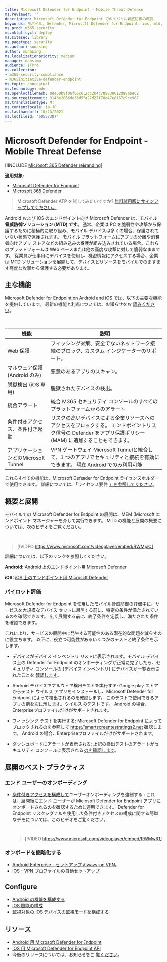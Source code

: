 ```yaml
---
title: Microsoft Defender for Endpoint - Mobile Threat Defense
ms.reviewer: ''
description: Microsoft Defender for Endpoint でのモバイル脅威防御の概要
keywords: モバイル, Defender, Microsoft Defender for Endpoint, ios, mtd, android, security
ms.prod: m365-security
ms.mktglfcycl: deploy
ms.sitesec: library
ms.pagetype: security
ms.author: sunasing
author: sunasing
ms.localizationpriority: medium
manager: dansimp
audience: ITPro
ms.collection:
- m365-security-compliance
- m365initiative-defender-endpoint
ms.topic: conceptual
ms.technology: mde
ms.openlocfilehash: 8de50b9f06f05c012cc2b4c789838612d98abe62
ms.sourcegitcommit: 3140e2866de36d57a27d27f70d47e8167c9cc907
ms.translationtype: MT
ms.contentlocale: ja-JP
ms.lasthandoff: 10/23/2021
ms.locfileid: "60557307"
---
```

# <a name="microsoft-defender-for-endpoint---mobile-threat-defense"></a>Microsoft Defender for Endpoint - Mobile Threat Defense

[!INCLUDE [Microsoft 365 Defender rebranding](../../includes/microsoft-defender.md)]

**適用対象:**
- [Microsoft Defender for Endpoint](https://go.microsoft.com/fwlink/p/?linkid=2154037)
- [Microsoft 365 Defender](https://go.microsoft.com/fwlink/?linkid=2118804)

> Microsoft Defender ATP を試してみたいですか? [無料試用版にサインアップしてください。](https://signup.microsoft.com/create-account/signup?products=7f379fee-c4f9-4278-b0a1-e4c8c2fcdf7e&ru=https://aka.ms/MDEp2OpenTrial?ocid=docs-wdatp-exposedapis-abovefoldlink)

Android および iOS のエンドポイント向け Microsoft Defender は、モバイル **脅威防御ソリューション (MTD) です**。 通常、企業は PC を脆弱性や攻撃から保護するために積極的に取り組み、モバイル デバイスは多くの場合、保護されていない状態で保護されます。 モバイル プラットフォームにアプリの分離や消費者向けアプリ ストアなどの組み込みの保護が組み込みされている場合、これらのプラットフォームは Web ベースまたは他の高度な攻撃に対して脆弱なままです。 従業員が仕事用にデバイスを使用し、機密情報にアクセスする場合、企業は MTD ソリューションを展開して、デバイスとリソースをモバイルでのますます高度な攻撃から保護する必要があります。

## <a name="key-capabilities"></a>主な機能

Microsoft Defender for Endpoint on Android and iOS では、以下の主要な機能を提供しています。 最新の機能と利点については、お知らせをお [読みください](https://aka.ms/mdeblog)。

<br>

|機能|説明|
|---|---|
|Web 保護|フィッシング対策、安全でないネットワーク接続のブロック、カスタム インジケーターのサポート。|
|マルウェア保護 (Android のみ)|悪意のあるアプリのスキャン。|
|脱獄検出 (iOS 専用)|脱獄されたデバイスの検出。|
|統合アラート|統合 M365 セキュリティ コンソールのすべてのプラットフォームからのアラート|
|条件付きアクセス、条件付き起動|リスクの高いデバイスによる企業リソースへのアクセスをブロックする。 エンドポイントリスク信号の Defender をアプリ保護ポリシー (MAM) に追加することもできます。|
|アプリケーションとのMicrosoft Tunnel|VPN ゲートウェイ Microsoft Tunnelと統合して、1 つのアプリでセキュリティと接続を有効にできます。 現在 Android でのみ利用可能|

これらすべての機能は、Microsoft Defender for Endpoint ライセンスホルダーで使用できます。 詳細については、「ライセンス要件 [」を参照してください](minimum-requirements.md#licensing-requirements)。

## <a name="overview-and-deploy"></a>概要と展開

モバイルでの Microsoft Defender for Endpoint の展開は、MEM (Microsoft エンドポイント マネージャーを介して実行できます。 MTD の機能と展開の概要については、次のビデオをご覧ください。

<br/>

> [!VIDEO https://www.microsoft.com/videoplayer/embed/RWMpiC]

詳細については、以下のリンクを参照してください。

**Android:** [Android 上のエンドポイント用 Microsoft Defender](microsoft-defender-endpoint-android.md)

**iOS:** [iOS 上のエンドポイント用 Microsoft Defender](microsoft-defender-endpoint-ios.md)

### <a name="pilot-evaluation"></a>パイロット評価

Microsoft Defender for Endpoint を使用したモバイル脅威防御の評価中に、サービスを大規模なデバイス セットに展開する前に、特定の条件が満たされているのを確認できます。 広く展開する前に、終了条件を定義し、満たされた条件を確認できます。

これにより、サービスの展開中に発生する可能性のある潜在的な問題を減らすのに役立ちます。 以下に、役立つ可能性があるいくつかのテストと終了条件を示します。

- デバイスがデバイス インベントリ リストに表示されます。モバイル デバイス上の Defender for Endpoint のオンボーディングが正常に完了したら、セキュリティ コンソールの [デバイス インベントリ] にデバイスが一覧表示されたことを [確認します](https://security.microsoft.com)。

- Android デバイスでマルウェア検出テストを実行する: Google play ストアからテスト ウイルス アプリをインストールし、Microsoft Defender for Endpoint によって検出されるのを確認します。 このテストで使用できるアプリの例を次に示します。ウイルス [のテスト](https://play.google.com/store/apps/details?id=com.androidantivirus.testvirus)です。 Android の場合、Enterpriseプロファイルだけがサポートされます。

- フィッシング テストを実行する: Microsoft Defender for Endpoint によってブロックされるのを参照して https://smartscreentestratings2.net 確認します。 Android の場合、Enterpriseプロファイルだけがサポートされます。

- ダッシュボードにアラートが表示される: 上記の検出テストのアラートがセキュリティ コンソールに表示される [のを確認します](https://security.microsoft.com)。

## <a name="deployment-best-practices"></a>展開のベスト プラクティス

### <a name="end-user-onboarding"></a>エンド ユーザーのオンボーディング

- [条件付きアクセスを構成して](android-configure.md#conditional-access-with-defender-for-endpoint-on-android)ユーザーオンボーディングを強制する : これは、展開後にエンド ユーザーが Microsoft Defender for Endpoint アプリにオンボードされるのを確認するために適用できます。 Defender for Endpoint リスクシグナルを使用した条件付きアクセスの構成に関する簡単なデモについては、このビデオをご覧ください。 

  <br/>

  > [!VIDEO https://www.microsoft.com/videoplayer/embed/RWMwR1]

### <a name="simplify-onboarding"></a>オンボードを簡略化する

- [Android Enterprise - セットアップ Always-on VPN](android-intune.md#auto-setup-of-always-on-vpn)。
- [iOS - VPN プロファイルの自動セットアップ](ios-install.md#auto-onboarding-of-vpn-profile-simplified-onboarding)

## <a name="configure"></a>Configure

- [Android の機能を構成する](android-configure.md)
- [iOS 機能の構成](ios-configure-features.md)
- [監視対象の iOS デバイスの監視モードを構成する](ios-install.md#configure-microsoft-defender-for-endpoint-for-supervised-mode)

## <a name="resources"></a>リソース

- [Android 用 Microsoft Defender for Endpoint](microsoft-defender-endpoint-android.md)
- [iOS 用 Microsoft Defender for Endpoint API](microsoft-defender-endpoint-ios.md)
- 今後のリリースについては、お知らせをご [覧ください](https://aka.ms/mdeblog)。

